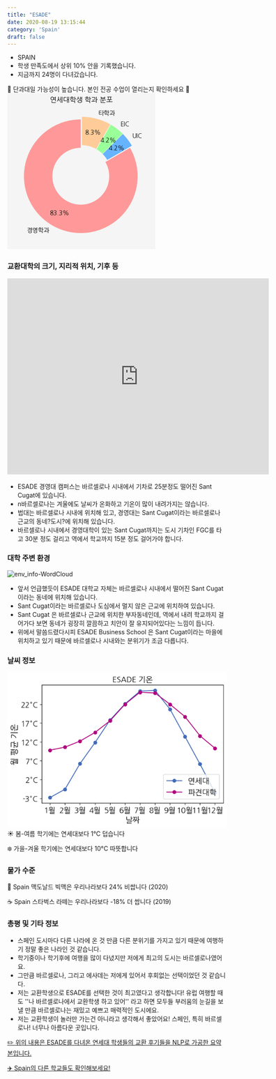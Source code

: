 ```yaml
---
title: "ESADE"
date: 2020-08-19 13:15:44
category: 'Spain'
draft: false
---
```



* SPAIN
* 학생 만족도에서 상위 10% 안을 기록했습니다.
* 지금까지 24명이 다녀갔습니다. 

🚨 단과대일 가능성이 높습니다. 본인 전공 수업이 열리는지 확인하세요 🚨
![department-info](../plots/ES000001.png)
### 교환대학의 크기, 지리적 위치, 기후 등
<iframe
width="600"
height="450"
frameborder="0" style="border:0"
src="https://www.google.com/maps/embed/v1/place?key=AIzaSyC9e1AME-pVmWC4hBpFdu5S4dKzyepa3HQ&q=ESADE&center=41.3939315,2.114791&zoom=14" allowfullscreen>
</iframe>

* ESADE 경영대 캠퍼스는 바르셀로나 시내에서 기차로 25분정도 떨어진 Sant Cugat에 있습니다.
* n바르셀로나는 겨울에도 날씨가 온화하고 기온이 많이 내려가지는 않습니다.
* 법대는 바르셀로나 시내에 위치해 있고, 경영대는 Sant Cugat이라는 바르셀로나 근교의 동네?도시?에 위치해 있습니다.
* 바르셀로나 시내에서 경영대학이 있는 Sant Cugat까지는 도시 기차인 FGC를 타고 30분 정도 걸리고 역에서 학교까지 15분 정도 걸어가야 합니다.


### 대학 주변 환경

![env_info-WordCloud](../univ_wordclouds_okt/env_info/ES000001_env_info_okt.png)

* 앞서 언급했듯이 ESADE 대학교 자체는 바르셀로나 시내에서 떨어진 Sant Cugat이라는 동네에 위치해 있습니다.
* Sant Cugat이라는 바르셀로나 도심에서 멀지 않은 근교에 위치하여 있습니다.
* Sant Cugat 은 바르셀로나 근교에 위치한 부자동네인데, 역에서 내려 학교까지 걸어가다 보면 동네가 굉장히 깔끔하고 치안이 잘 유지되어있다는 느낌이 듭니다.
* 위에서 말씀드렸다시피 ESADE Business School 은 Sant Cugat이라는 마을에 위치하고 있기 때문에 바르셀로나 시내와는 분위기가 조금 다릅니다.


### 날씨 정보 
 ![temparature_ES000001](../plots/weather/ES000001.png)
☀️ 봄-여름 학기에는 연세대보다 1°C 덥습니다

❄️ 가을-겨울 학기에는 연세대보다 10°C 따뜻합니다
### 물가 수준 
🍔 Spain 맥도날드 빅맥은 우리나라보다 24% 비쌉니다 (2020)

☕️ Spain 스타벅스 라떼는 우리나라보다 -18% 더 쌉니다 (2019)

### 총평 및 기타 정보
* 스페인 도시마다 다른 나라에 온 것 만큼 다른 분위기를 가지고 있기 때문에 여행하기 정말 좋은 나라인 것 같습니다.
* 학기중이나 학기후에 여행을 많이 다녔지만 저에게 최고의 도시는 바르셀로나였어요.
* 그만큼 바르셀로나, 그리고 에사데는 저에게 있어서 후회없는 선택이었던 것 같습니다.
* 저는 교환학생으로 ESADE를 선택한 것이 최고였다고 생각합니다! 유럽 여행할 때도 ''나 바르셀로나에서 교환학생 하고 있어'' 라고 하면 모두들 부러움의 눈길을 보낼 만큼 바르셀로나는 재밌고 예쁘고 매력적인 도시에요.
* 저는 교환학생이 놀러만 가는건 아니라고 생각해서 좋았어요! 스페인, 특히 바르셀로나! 너무나 아름다운 곳입니다.


[✏️ 위의 내용은 ESADE를 다녀온 연세대 학생들의 교환 후기들을 NLP로 가공한 요약본입니다.](http://oia.yonsei.ac.kr/partner/expReport.asp?ucode=ES000001&bgbn=A)

[✈️ Spain의 다른 학교들도 확인해보세요!](https://yonsei-exchange.netlify.app/?category=Spain)
